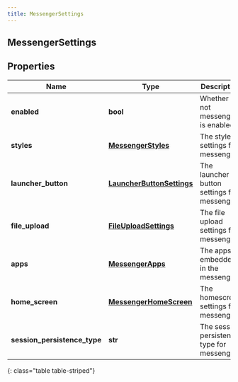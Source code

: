 ```yaml
---
title: MessengerSettings
---
```

## MessengerSettings

## Properties

|Name | Type | Description | Notes|
|------------ | ------------- | ------------- | -------------|
| **enabled** | **bool** | Whether or not messenger is enabled | [optional] |
| **styles** | [**MessengerStyles**](MessengerStyles.html) | The style settings for messenger | [optional] |
| **launcher_button** | [**LauncherButtonSettings**](LauncherButtonSettings.html) | The launcher button settings for messenger | [optional] |
| **file_upload** | [**FileUploadSettings**](FileUploadSettings.html) | The file upload settings for messenger | [optional] |
| **apps** | [**MessengerApps**](MessengerApps.html) | The apps embedded in the messenger | [optional] |
| **home_screen** | [**MessengerHomeScreen**](MessengerHomeScreen.html) | The homescreen settings for messenger | [optional] |
| **session_persistence_type** | **str** | The session persistence type for messenger | [optional] |
{: class="table table-striped"}


